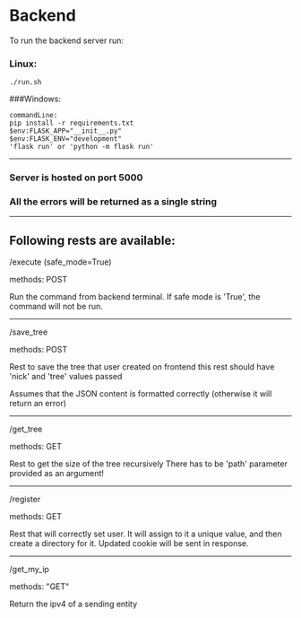 # Backend
To run the backend server run:

### Linux:
```
./run.sh
```
###Windows:
```
commandLine:
pip install -r requirements.txt
$env:FLASK_APP="__init__.py"
$env:FLASK_ENV="development"
'flask run' or 'python -m flask run'
```

-----------------------------------------------------------

### Server is hosted on port 5000

### All the errors will be returned as a single string

-----------------------------------------------------------

## Following rests are available:

/execute (safe_mode=True)

methods: POST

Run the command from backend terminal.
If safe mode is 'True', the command will not be run.

___________________________________________________________

/save_tree

methods: POST

Rest to save the tree that user created on frontend
this rest should have 'nick' and 'tree' values passed

Assumes that the JSON content is formatted correctly
(otherwise it will return an error)

-----------------------------------------------------------

/get_tree

methods: GET

Rest to get the size of the tree recursively
There has to be 'path' parameter provided as an argument!

-----------------------------------------------------------

/register

methods: GET

Rest that will correctly set user. It will assign to it a 
unique value, and then create a directory for it. Updated
cookie will be sent in response.

-----------------------------------------------------------

/get_my_ip

methods: "GET"

Return the ipv4 of a sending entity

